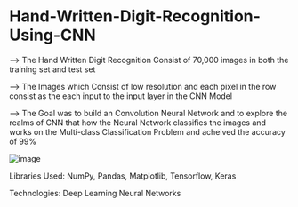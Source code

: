 # Hand-Written-Digit-Recognition-Using-CNN

--> The Hand Written Digit Recognition Consist of 70,000 images in both the training set and test set

--> The Images which Consist of low resolution and each pixel in the row consist as the each input to the input layer in the CNN Model

--> The Goal was to build an Convolution Neural Network and to explore the realms of CNN that how the Neural Network 
    classifies the images and     works on the Multi-class  Classification Problem and acheived the accuracy of 99%


   ![image](https://github.com/mudith-nahata/Hand-Written-Digit-Recognition-Using-ANN/assets/96544398/4fb238de-3d3e-4ee4-b8b4-3fa8f5673e03)

   Libraries Used: NumPy, Pandas, Matplotlib, Tensorflow, Keras

   Technologies:   Deep Learning Neural Networks


